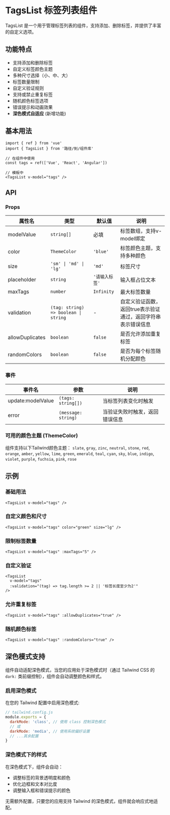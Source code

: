 # TagsList 标签列表组件

TagsList 是一个用于管理标签列表的组件，支持添加、删除标签，并提供了丰富的自定义选项。

## 功能特点

- 支持添加和删除标签
- 自定义标签颜色主题
- 多种尺寸选择（小、中、大）
- 标签数量限制
- 自定义验证规则
- 支持或禁止重复标签
- 随机颜色标签选项
- 错误提示和动画效果
- **深色模式自适应** (新增功能)

## 基本用法

```tsx
import { ref } from 'vue'
import { TagsList } from '路径/到/组件库'

// 在组件中使用
const tags = ref(['Vue', 'React', 'Angular'])

// 模板中
<TagsList v-model="tags" />
```

## API

### Props

| 属性名 | 类型 | 默认值 | 说明 |
| ------ | ---- | ------ | ---- |
| modelValue | `string[]` | 必填 | 标签数组，支持v-model绑定 |
| color | `ThemeColor` | `'blue'` | 标签颜色主题，支持多种颜色 |
| size | `'sm' \| 'md' \| 'lg'` | `'md'` | 标签尺寸 |
| placeholder | `string` | `'请输入标签'` | 输入框占位文本 |
| maxTags | `number` | `Infinity` | 最大标签数量 |
| validation | `(tag: string) => boolean \| string` | - | 自定义验证函数，返回true表示验证通过，返回字符串表示错误信息 |
| allowDuplicates | `boolean` | `false` | 是否允许添加重复标签 |
| randomColors | `boolean` | `false` | 是否为每个标签随机分配颜色 |

### 事件

| 事件名 | 参数 | 说明 |
| ------ | ---- | ---- |
| update:modelValue | `(tags: string[])` | 当标签列表变化时触发 |
| error | `(message: string)` | 当验证失败时触发，返回错误信息 |

### 可用的颜色主题 (ThemeColor)

组件支持以下Tailwind颜色主题：
`slate`, `gray`, `zinc`, `neutral`, `stone`, `red`, `orange`, `amber`, `yellow`, `lime`, `green`, `emerald`, `teal`, `cyan`, `sky`, `blue`, `indigo`, `violet`, `purple`, `fuchsia`, `pink`, `rose`

## 示例

### 基础用法

```tsx
<TagsList v-model="tags" />
```

### 自定义颜色和尺寸

```tsx
<TagsList v-model="tags" color="green" size="lg" />
```

### 限制标签数量

```tsx
<TagsList v-model="tags" :maxTags="5" />
```

### 自定义验证

```tsx
<TagsList 
  v-model="tags" 
  :validation="(tag) => tag.length >= 2 || '标签长度至少为2'" 
/>
```

### 允许重复标签

```tsx
<TagsList v-model="tags" :allowDuplicates="true" />
```

### 随机颜色标签

```tsx
<TagsList v-model="tags" :randomColors="true" />
```

## 深色模式支持

组件自动适配深色模式，当您的应用处于深色模式时（通过 Tailwind CSS 的 `dark:` 类前缀控制），组件会自动调整颜色和样式。

### 启用深色模式

在您的 Tailwind 配置中启用深色模式:

```js
// tailwind.config.js
module.exports = {
  darkMode: 'class', // 使用 class 控制深色模式
  // 或
  darkMode: 'media', // 使用系统偏好设置
  // ...其余配置
}
```

### 深色模式下的样式

在深色模式下，组件会自动：
- 调整标签的背景透明度和颜色
- 优化边框和文本对比度
- 调整输入框和错误提示的颜色

无需额外配置，只要您的应用支持 Tailwind 的深色模式，组件就会响应式地适配。
